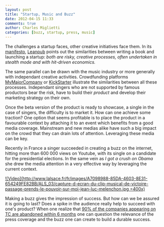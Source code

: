 ```yaml
---
layout: post
title: "Startup, Music and Buzz"
date: 2012-04-15 11:33
comments: true
author: Charles Miglietti
categories: [buzz, startup, press, music] 
---
```


The challenges a startup faces, other creative initiatives face them.
In its
[manifesto](http://leanpub.com/manifesto), [Leanpub](http://leanpub.com/) points out the similarities
between writing a book and launching a startup: _both are risky, creative
processes, often undertaken in stealth mode and with hit-driven economics._   

The same parallel can be drawn with the music industry or more generally
with independant creative activities. Crowdfunding platforms
[MyMajorCompany](http://www.mymajorcompany.com/) or [KickStarter](http://www.kickstarter.com/) 
illustrate the similarities between all these processes. 
Independant singers who are not supported by famous productors bear the risk, 
have to build their _product_ and develop their marketing
strategy on their own. 

Once the beta version of the product is ready to showcase, a single in
the case of singers, the difficulty is to market it. How can one achieve
some traction? One option that seems profitable is to place the
product in a favourable context by attaching it to an event which
benefits from a good media coverage. Mainstream and new medias alike have such a big impact
on the crowd that they can drain lots of attention. Leveraging these
media can be key.  

Recently in France a singer succeeded in creating a buzz
on the internet, hitting more than 600 000 views on Youtube, with its
single on a candidate for the presidential elections. In the same vein
as _I got a crush on Obama_ she drew the media attention in a very
effective way by leveraging the current context.  

[![Video](http://www.lalsace.fr/fr/images/A7098988-85DA-4603-8E31-654249FE82BB/ALS_03/capture-d-ecran-du-clip-musical-de-victoire-passage-prends-le-pouvoir-sur-moi-jean-luc-melenchon.jpg =400x)](http://vimeo.com/40084651)


Making a buzz gives the impression of success. But how can we be assured it is going to last? Does a spike in the audience really help to succeed with
one's product? When one realize that [90% of the companies appearing on TC
are abandoned within 6 months](http://simply.io/blog/2012/03/welcome-to-the-real-world-just-because-youre-on-techcrunch-doesnt-mean-youve-won/) 
one can question the relevance of the press coverage and the buzz one
can create to build a durable success. 


